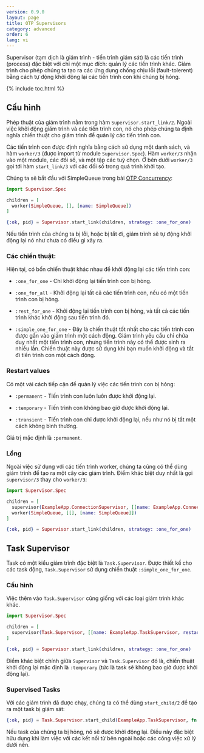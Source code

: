 ```yaml
---
version: 0.9.0
layout: page
title: OTP Supervisors
category: advanced
order: 6
lang: vi
---
```


Supervisor (tạm dịch là giám trình - tiến trình giám sát) là các tiến trình (process) đặc biệt với chỉ một mục đích: quản lý các tiến trình khác. Giám trình cho phép chúng ta tạo ra các ứng dụng chống chịu lỗi (fault-tolerent) bằng cách tự động khởi động lại các tiến trình con khi chúng bị hỏng.

{% include toc.html %}

## Cấu hình

Phép thuật của giám trình nằm trong hàm `Supervisor.start_link/2`. Ngoài việc khởi động giám trình và các tiến trình con, nó cho phép chúng ta định nghĩa chiến thuật cho giám trình để quản lý các tiến trình con.

Các tiến trình con được định nghĩa bằng cách sử dụng một danh sách, và hàm `worker/3` (được import từ module `Supervisor.Spec`). Hàm `worker/3` nhận vào một module, các đối số, và một tập các tuỳ chọn. Ở bên dưới `worker/3` gọi tới hàm `start_link/3` với các đối số trong quá trình khởi tạo.

Chúng ta sẽ bắt đầu với SimpleQueue trong bài [OTP Concurrency](../../advanced/otp-concurrency):

```elixir
import Supervisor.Spec

children = [
  worker(SimpleQueue, [], [name: SimpleQueue])
]

{:ok, pid} = Supervisor.start_link(children, strategy: :one_for_one)
```

Nếu tiến trình của chúng ta bị lỗi, hoặc bị tắt đi, giám trình sẽ tự động khởi động lại nó như chưa có điều gì xảy ra.

### Các chiến thuật:

Hiện tại, có bốn chiến thuật khác nhau để khởi động lại các tiến trình con:

+ `:one_for_one` - Chỉ khởi động lại tiến trình con bị hỏng.

+ `:one_for_all` - Khởi động lại tất cả các tiến trình con, nếu có một tiến trình con bị hỏng.

+ `:rest_for_one` - Khởi động lại tiến trình con bị hỏng, và tất cả các tiến trình khác khởi động sau tiến trình đó.

+ `:simple_one_for_one` - Đây là chiến thuật tốt nhất cho các tiến trình con được gắn vào giám trình một cách động. Giám trình yêu cẩu chỉ chứa duy nhất một tiến trình con, nhưng tiến trình này có thể được sinh ra nhiều lần. Chiến thuật này được sử dụng khi bạn muốn khởi động và tắt đi tiến trình con một cách động.

### Restart values

Có một vài cách tiếp cận để quản lý việc các tiến trình con bị hỏng:

+ `:permanent` - Tiến trình con luôn luôn được khởi động lại.

+ `:temporary` - Tiến trình con không bao giờ được khởi động lại.

+ `:transient` - Tiến trình con chỉ được khởi động lại, nếu như nó bị tắt một cách không bình thường.

Giá trị mặc định là `:permanent`.

### Lồng

Ngoài việc sử dụng với các tiến trình worker, chúng ta cũng có thể dùng giám trình để tạo ra một cây các giám trình. Điểm khác biệt duy nhất là gọi `supervisor/3` thay cho `worker/3`:

```elixir
import Supervisor.Spec

children = [
  supervisor(ExampleApp.ConnectionSupervisor, [[name: ExampleApp.ConnectionSupervisor]]),
  worker(SimpleQueue, [[], [name: SimpleQueue]])
]

{:ok, pid} = Supervisor.start_link(children, strategy: :one_for_one)
```

## Task Supervisor

Task có một kiểu giám trình đặc biệt là `Task.Supervisor`. Được thiết kế cho các task động, `Task.Supervisor` sử dụng chiến thuật `:simple_one_for_one`.

### Cấu hình

Việc thêm vào `Task.Supervisor` cũng giống với các loại giám trình khác khác.

```elixir
import Supervisor.Spec

children = [
  supervisor(Task.Supervisor, [[name: ExampleApp.TaskSupervisor, restart: :transient]]),
]

{:ok, pid} = Supervisor.start_link(children, strategy: :one_for_one)
```

Điểm khác biệt chính giữa `Supervisor` và `Task.Supervisor` đó là, chiến thuật khởi động lại mặc định là `:temporary` (tức là task sẽ không bao giờ được khởi động lại).

### Supervised Tasks

Với các giám trình đã được chạy, chúng ta có thể dùng `start_child/2` để tạo ra một task bị giám sát:

```elixir
{:ok, pid} = Task.Supervisor.start_child(ExampleApp.TaskSupervisor, fn -> background_work end)
```

Nếu task của chúng ta bị hỏng, nó sẽ được khởi động lại. Điều này đặc biệt hữu dụng khi làm việc với các kết nối từ bên ngoài hoặc các công việc xử lý dưới nền.
